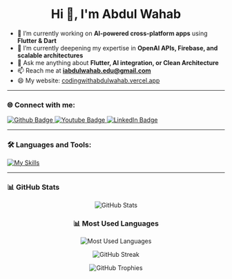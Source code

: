 <h1 align="center">Hi 👋, I'm Abdul Wahab</h1>

- 🔭 I’m currently working on **AI-powered cross-platform apps** using **Flutter & Dart**  
- 🌱 I’m currently deepening my expertise in **OpenAI APIs, Firebase, and scalable architectures**  
- 💬 Ask me anything about **Flutter, AI integration, or Clean Architecture**  
- 📫 Reach me at **iabdulwahab.edu@gmail.com**  
- 😄 My website: [codingwithabdulwahab.vercel.app](https://codingwithabdulwahab.vercel.app/)  

---

### 🌐 Connect with me:
<div id="badges">
  <a href="https://github.com/iabdulwahab7">
    <img src="https://img.shields.io/badge/GitHub-181717.svg?style=for-the-badge&logo=GitHub&logoColor=white" alt="Github Badge"/>
  </a>
  <a href="https://www.youtube.com/channel/UCGObmGg2IKgMtsUSwWaDITQ">
    <img src="https://img.shields.io/badge/YouTube-red?style=for-the-badge&logo=youtube&logoColor=white" alt="Youtube Badge"/>
  </a>
  <a href="https://linkedin.com/in/i-abdulwahab7">
    <img src="https://img.shields.io/badge/LinkedIn-0077B5?style=for-the-badge&logo=linkedin&logoColor=white" alt="LinkedIn Badge"/>     	
  </a>
</div>

---

### 🛠 Languages and Tools:
[![My Skills](https://skillicons.dev/icons?i=flutter,dart,firebase,python,git,github,postman,figma,vscode,androidstudio&perline=10)](https://skillicons.dev)


---

### 📊 GitHub Stats
<div align="center">

<!-- Stats -->
![GitHub Stats](https://github-readme-stats.vercel.app/api?username=iabdulwahab7&show_icons=true&theme=dark&hide_border=true&include_all_commits=true)

### 📊 Most Used Languages
<!-- Show only selected languages -->
![Most Used Languages](https://github-readme-stats.vercel.app/api/top-langs/?username=iabdulwahab7&langs_count=10&layout=compact&theme=dark&hide_border=true&hide=objective-c,java,kotlin,swift,php,go,ruby,perl,scala,typescript,vue,groovy,makefile,shell)

<!-- Streak -->
![GitHub Streak](https://streak-stats.demolab.com?user=iabdulwahab7&theme=dark&hide_border=true)

<!-- Trophies -->
![GitHub Trophies](https://github-profile-trophy.vercel.app/?username=iabdulwahab7&theme=onestar&margin-w=10&no-bg=true&no-frame=true)

</div>
